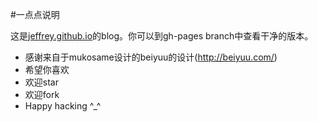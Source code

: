#一点点说明

这是[jeffrey.github.io](http://jeffrey.github.io)的blog。你可以到gh-pages branch中查看干净的版本。
* 感谢来自于mukosame设计的beiyuu的设计(http://beiyuu.com/)
* 希望你喜欢
* 欢迎star
* 欢迎fork
* Happy hacking ^_^
